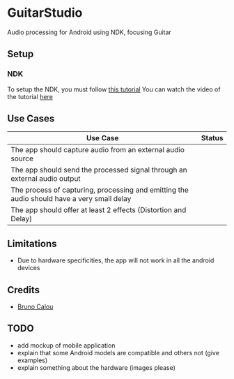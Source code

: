 # GuitarStudio
Audio processing for Android using NDK, focusing Guitar

## Setup

### NDK
To setup the NDK, you must follow [this tutorial](http://kn-gloryo.github.io/Build_NDK_AndroidStudio_detail/)
You can watch the video of the tutorial [here](https://www.youtube.com/watch?v=RmPuwdxR1qs)

## Use Cases
| Use Case | Status |
|----------|:--------:|
| The app should capture audio from an external audio source |  |
| The app should send the processed signal through an external audio output |  |
| The process of capturing, processing and emitting the audio should have a very small delay |  | 
| The app should offer at least 2 effects (Distortion and Delay) |  | 

## Limitations
* Due to hardware specificities, the app will not work in all the android devices

## Credits
* [Bruno Calou](https://github.com/brunocalou)

## TODO
* add mockup of mobile application
* explain that some Android models are compatible and others not (give examples)
* explain something about the hardware (images please)

